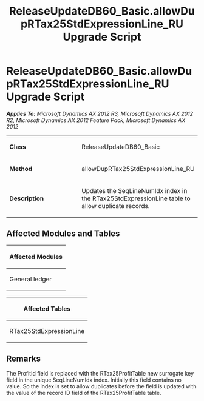 ﻿---
title: ReleaseUpdateDB60_Basic.allowDupRTax25StdExpressionLine_RU Upgrade Script
TOCTitle: ReleaseUpdateDB60_Basic.allowDupRTax25StdExpressionLine_RU Upgrade Script
ms:assetid: 0c6252c3-ec85-c964-db58-fb42d25170a6
ms:mtpsurl: https://msdn.microsoft.com/en-us/library/JJ735681(v=AX.60)
ms:contentKeyID: 49706589
ms.date: 05/18/2015
mtps_version: v=AX.60
---

# ReleaseUpdateDB60\_Basic.allowDupRTax25StdExpressionLine\_RU Upgrade Script 


_**Applies To:** Microsoft Dynamics AX 2012 R3, Microsoft Dynamics AX 2012 R2, Microsoft Dynamics AX 2012 Feature Pack, Microsoft Dynamics AX 2012_

<table>
<colgroup>
<col style="width: 50%" />
<col style="width: 50%" />
</colgroup>
<tbody>
<tr class="odd">
<td><p><strong>Class</strong></p></td>
<td><p>ReleaseUpdateDB60_Basic</p></td>
</tr>
<tr class="even">
<td><p><strong>Method</strong></p></td>
<td><p>allowDupRTax25StdExpressionLine_RU</p></td>
</tr>
<tr class="odd">
<td><p><strong>Description</strong></p></td>
<td><p>Updates the SeqLineNumIdx index in the RTax25StdExpressionLine table to allow duplicate records.</p></td>
</tr>
</tbody>
</table>


## Affected Modules and Tables

<table>
<colgroup>
<col style="width: 100%" />
</colgroup>
<thead>
<tr class="header">
<th><p>Affected Modules</p></th>
</tr>
</thead>
<tbody>
<tr class="odd">
<td><p>General ledger</p></td>
</tr>
</tbody>
</table>


<table>
<colgroup>
<col style="width: 100%" />
</colgroup>
<thead>
<tr class="header">
<th><p>Affected Tables</p></th>
</tr>
</thead>
<tbody>
<tr class="odd">
<td><p>RTax25StdExpressionLine</p></td>
</tr>
</tbody>
</table>


## Remarks

The ProfitId field is replaced with the RTax25ProfitTable new surrogate key field in the unique SeqLineNumIdx index. Initially this field contains no value. So the index is set to allow duplicates before the field is updated with the value of the record ID field of the RTax25ProfitTable table.

  


